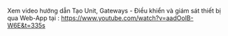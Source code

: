 Xem video hướng dẫn Tạo Unit, Gateways - Điều khiển và giám sát thiết bị qua Web-App tại :  https://www.youtube.com/watch?v=aadOolB-W6E&t=335s
